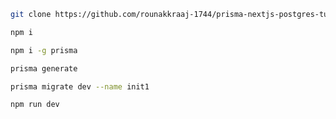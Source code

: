 ```bash
git clone https://github.com/rounakkraaj-1744/prisma-nextjs-postgres-tutorial.git
```

```bash
npm i
```

```bash
npm i -g prisma
```

```bash
prisma generate
```

```bash
prisma migrate dev --name init1
```

```bash
npm run dev
```